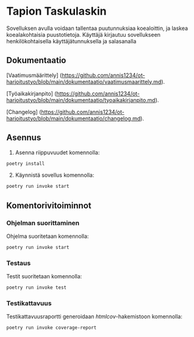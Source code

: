 # Tapion Taskulaskin

Sovelluksen avulla voidaan tallentaa puutunnuksiaa koealoittin, ja laskea 
koealakohtaisia puustotietoja. Käyttäjä kirjautuu sovellukseen henkilökohtaisella 
käyttäjätunnuksella ja salasanalla

## Dokumentaatio

[Vaatimusmäärittely] (https://github.com/annis1234/ot-harjoitustyo/blob/main/dokumentaatio/vaatimusmaarittely.md).

[Työaikakirjanpito] (https://github.com/annis1234/ot-harjoitustyo/blob/main/dokumentaatio/tyoaikakirjanpito.md).

[Changelog] (https://github.com/annis1234/ot-harjoitustyo/blob/main/dokumentaatio/changelog.md).

## Asennus

1. Asenna riippuvuudet komennolla:

```bash
poetry install
```

2. Käynnistä sovellus komennolla:

```bash
poetry run invoke start
```

## Komentorivitoiminnot

### Ohjelman suorittaminen

Ohjelma suoritetaan komennolla:

```bash
poetry run invoke start
```

### Testaus

Testit suoritetaan komennolla:

```bash
poetry run invoke test
```

### Testikattavuus

Testikattavuusraportti generoidaan _htmlcov_-hakemistoon komennolla:

```bash
poetry run invoke coverage-report
```
